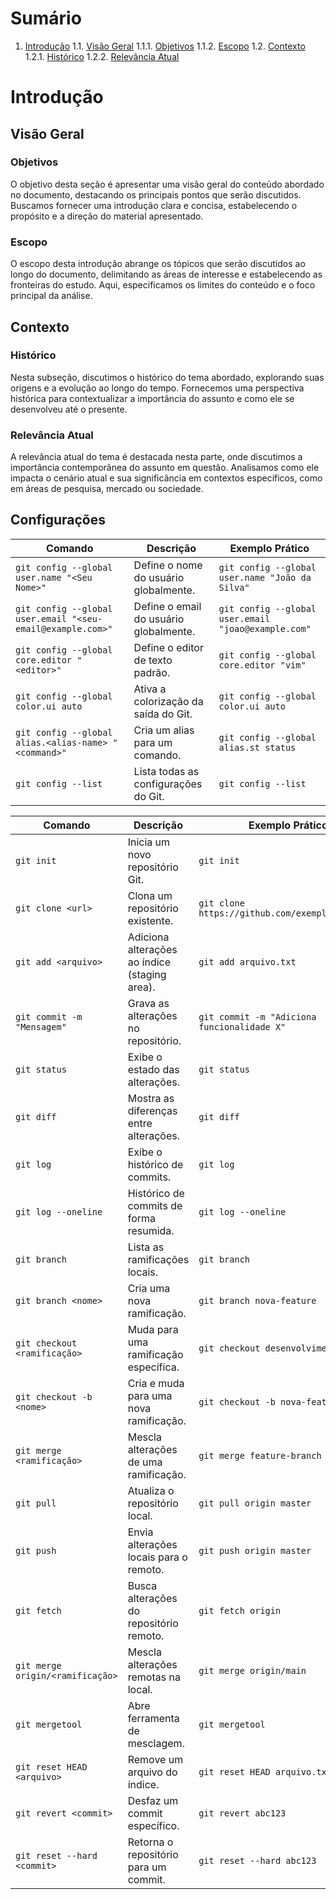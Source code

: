 
# Sumário

1. [Introdução](#introdução)
   1.1. [Visão Geral](#visão-geral)
       1.1.1. [Objetivos](#objetivos)
       1.1.2. [Escopo](#escopo)
   1.2. [Contexto](#contexto)
       1.2.1. [Histórico](#histórico)
       1.2.2. [Relevância Atual](#relevância-atual)
   
# Introdução

## Visão Geral

### Objetivos
O objetivo desta seção é apresentar uma visão geral do conteúdo abordado no documento, destacando os principais pontos que serão discutidos. Buscamos fornecer uma introdução clara e concisa, estabelecendo o propósito e a direção do material apresentado.

### Escopo
O escopo desta introdução abrange os tópicos que serão discutidos ao longo do documento, delimitando as áreas de interesse e estabelecendo as fronteiras do estudo. Aqui, especificamos os limites do conteúdo e o foco principal da análise.

## Contexto

### Histórico
Nesta subseção, discutimos o histórico do tema abordado, explorando suas origens e a evolução ao longo do tempo. Fornecemos uma perspectiva histórica para contextualizar a importância do assunto e como ele se desenvolveu até o presente.

### Relevância Atual
A relevância atual do tema é destacada nesta parte, onde discutimos a importância contemporânea do assunto em questão. Analisamos como ele impacta o cenário atual e sua significância em contextos específicos, como em áreas de pesquisa, mercado ou sociedade.


## Configurações
| Comando                          | Descrição                                      | Exemplo Prático                                       |
|----------------------------------|------------------------------------------------|-------------------------------------------------------|
| `git config --global user.name "<Seu Nome>"` | Define o nome do usuário globalmente.    | `git config --global user.name "João da Silva"`   |
| `git config --global user.email "<seu-email@example.com>"` | Define o email do usuário globalmente. | `git config --global user.email "joao@example.com"` |
| `git config --global core.editor "<editor>"` | Define o editor de texto padrão.        | `git config --global core.editor "vim"`             |
| `git config --global color.ui auto` | Ativa a colorização da saída do Git.   | `git config --global color.ui auto`                |
| `git config --global alias.<alias-name> "<command>"` | Cria um alias para um comando.  | `git config --global alias.st status`                |
| `git config --list` | Lista todas as configurações do Git.  | `git config --list`                                  |


| Comando                          | Descrição                                      | Exemplo Prático                                       |
|----------------------------------|------------------------------------------------|-------------------------------------------------------|
| `git init`                       | Inicia um novo repositório Git.                | `git init`                                            |
| `git clone <url>`                 | Clona um repositório existente.                | `git clone https://github.com/exemplo/repo.git`        |
| `git add <arquivo>`               | Adiciona alterações ao índice (staging area).  | `git add arquivo.txt`                                 |
| `git commit -m "Mensagem"`       | Grava as alterações no repositório.            | `git commit -m "Adiciona funcionalidade X"`            |
| `git status`                     | Exibe o estado das alterações.                 | `git status`                                          |
| `git diff`                       | Mostra as diferenças entre alterações.         | `git diff`                                            |
| `git log`                        | Exibe o histórico de commits.                  | `git log`                                             |
| `git log --oneline`              | Histórico de commits de forma resumida.        | `git log --oneline`                                   |
| `git branch`                     | Lista as ramificações locais.                  | `git branch`                                          |
| `git branch <nome>`              | Cria uma nova ramificação.                     | `git branch nova-feature`                             |
| `git checkout <ramificação>`     | Muda para uma ramificação específica.          | `git checkout desenvolvimento`                         |
| `git checkout -b <nome>`         | Cria e muda para uma nova ramificação.        | `git checkout -b nova-feature`                        |
| `git merge <ramificação>`        | Mescla alterações de uma ramificação.          | `git merge feature-branch`                            |
| `git pull`                       | Atualiza o repositório local.                  | `git pull origin master`                              |
| `git push`                       | Envia alterações locais para o remoto.         | `git push origin master`                              |
| `git fetch`                      | Busca alterações do repositório remoto.        | `git fetch origin`                                    |
| `git merge origin/<ramificação>` | Mescla alterações remotas na local.            | `git merge origin/main`                               |
| `git mergetool`                  | Abre ferramenta de mesclagem.                  | `git mergetool`                                       |
| `git reset HEAD <arquivo>`       | Remove um arquivo do índice.                  | `git reset HEAD arquivo.txt`                          |
| `git revert <commit>`            | Desfaz um commit específico.                   | `git revert abc123`                                   |
| `git reset --hard <commit>`      | Retorna o repositório para um commit.           | `git reset --hard abc123`                             |
